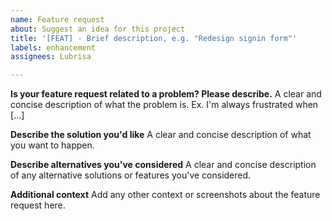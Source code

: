 ```yaml
---
name: Feature request
about: Suggest an idea for this project
title: '[FEAT] - Brief description, e.g. "Redesign signin form"'
labels: enhancement
assignees: Lubrisa

---
```


**Is your feature request related to a problem? Please describe.**
A clear and concise description of what the problem is. Ex. I'm always frustrated when [...]

**Describe the solution you'd like**
A clear and concise description of what you want to happen.

**Describe alternatives you've considered**
A clear and concise description of any alternative solutions or features you've considered.

**Additional context**
Add any other context or screenshots about the feature request here.
